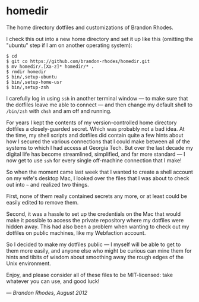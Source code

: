 homedir
=======

The home directory dotfiles and customizations of Brandon Rhodes.

I check this out into a new home directory and set it up like this
(omitting the "ubuntu" step if I am on another operating system):

    $ cd
    $ git co https://github.com/brandon-rhodes/homedir.git
    $ mv homedir/.[Xa-z]* homedir/* .
    $ rmdir homedir
    $ bin/,setup-ubuntu
    $ bin/,setup-home-usr
    $ bin/,setup-zsh

I carefully log in using `ssh` in another terminal window — to make sure
that the dotfiles leave me able to connect — and then change my default
shell to `/bin/zsh` with `chsh` and am off and running.

For years I kept the contents of my version-controlled home directory
dotfiles a closely-guarded secret.  Which was probably not a bad idea.
At the time, my shell scripts and dotfiles did contain quite a few hints
about how I secured the various connections that I could make between
all of the systems to which I had access at Georgia Tech.  But over the
last decade my digital life has become streamlined, simplified, and far
more standard — I now get to use `ssh` for every single off-machine
connection that I make!

So when the moment came last week that I wanted to create a shell
account on my wife's desktop Mac, I looked over the files that I was
about to check out into `~` and realized two things.

First, none of them really contained secrets any more, or at least could
be easily edited to remove them.

Second, it was a hassle to set up the credentials on the Mac that would
make it possible to access the private repository where my dotfiles were
hidden away.  This had also been a problem when wanting to check out my
dotfiles on public machines, like my Webfaction account.

So I decided to make my dotfiles public — I myself will be able to get
to them more easily, and anyone else who might be curious can mine them
for hints and tibits of wisdom about smoothing away the rough edges of
the Unix environment.

Enjoy, and please consider all of these files to be MIT-licensed: take
whatever you can use, and good luck!

*— Brandon Rhodes, August 2012*
